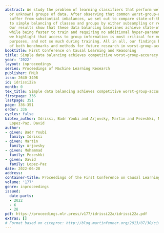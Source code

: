 ```yaml
---
abstract: We study the problem of learning classifiers that perform well across (known
  or unknown) groups of data. After observing that common worst-group-accuracy datasets
  suffer from substantial imbalances, we set out to compare state-of-the-art methods
  to simple balancing of classes and groups by either subsampling or reweighting data.
  Our results show that these data balancing baselines achieve state-of-the-art-accuracy,
  while being faster to train and requiring no additional hyper-parameters. Finally,
  we highlight that access to group information is most critical for model selection
  purposes, and not so much during training. All in all, our findings beg closer examination
  of both benchmarks and methods for future research in worst-group-accuracy optimization.
booktitle: First Conference on Causal Learning and Reasoning
title: Simple data balancing achieves competitive worst-group-accuracy
year: '2022'
layout: inproceedings
series: Proceedings of Machine Learning Research
publisher: PMLR
issn: 2640-3498
id: idrissi22a
month: 0
tex_title: Simple data balancing achieves competitive worst-group-accuracy
firstpage: 336
lastpage: 351
page: 336-351
order: 336
cycles: false
bibtex_author: Idrissi, Badr Youbi and Arjovsky, Martin and Pezeshki, Mohammad and
  Lopez-Paz, David
author:
- given: Badr Youbi
  family: Idrissi
- given: Martin
  family: Arjovsky
- given: Mohammad
  family: Pezeshki
- given: David
  family: Lopez-Paz
date: 2022-06-28
address:
container-title: Proceedings of the First Conference on Causal Learning and Reasoning
volume: '177'
genre: inproceedings
issued:
  date-parts:
  - 2022
  - 6
  - 28
pdf: https://proceedings.mlr.press/v177/idrissi22a/idrissi22a.pdf
extras: []
# Format based on citeproc: http://blog.martinfenner.org/2013/07/30/citeproc-yaml-for-bibliographies/
---
```

